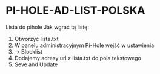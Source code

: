 # PI-HOLE-AD-LIST-POLSKA
Lista do pihole
Jak wgrać tą listę:
1. Otworzyć lista.txt
2. W panelu administracyjnym Pi-Hole wejść w ustawienia
3. -> Blocklist
4. Dodajemy adresy url z lista.txt do pola tekstowego
5. Seve and Update
